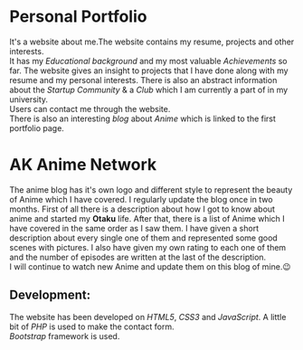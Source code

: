 # Personal Portfolio
It's a website about me.The website contains my resume, projects and other interests.<br />
It has my *Educational background* and my most valuable *Achievements* so far. The website gives an insight to projects that I have done along with my resume and my personal interests. There is also an abstract information about the *Startup Community* & a *Club* which I am currently a part of in my university.<br />
Users can contact me through the website.<br />
There is also an interesting *blog* about *Anime* which is linked to the first portfolio page. 
# AK Anime Network
The anime blog has it's own logo and different style to represent the beauty of Anime which I have covered. I regularly update the blog once in two months. First of all there is a description about how I got to know about anime and started my **Otaku** life. After that, there is a list of Anime which I have covered in the same order as I saw them. I have given a short description about every single one of them and represented some good scenes with pictures. I also have given my own rating to each one of them and the number of episodes are written at the last of the description.<br />
I will continue to watch new Anime and update them on this blog of mine.:wink:
## Development:
The website has been developed on *HTML5*, *CSS3* and *JavaScript*. A little bit of *PHP* is used to make the contact form.<br />
*Bootstrap* framework is used.



